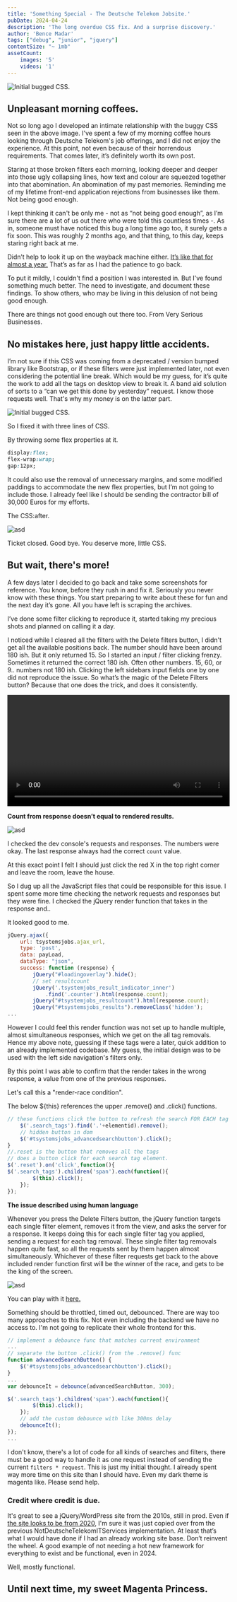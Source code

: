 ```yaml
---
title: 'Something Special - The Deutsche Telekom Jobsite.'
pubDate: 2024-04-24 
description: 'The long overdue CSS fix. And a surprise discovery.'
author: 'Bence Madar'
tags: ["debug", "junior", "jquery"]
contentSize: "~ 1mb"
assetCount:
    images: '5'
    videos: '1'
---
```


<img src="https://pub-d6c34ccb68414a5bbfe746e44b7811ff.r2.dev/1-tkom/hero.png" alt="Initial bugged CSS.">

## Unpleasant morning coffees.

Not so long ago I developed an intimate relationship with the buggy CSS seen in the above image. I've spent a few of my morning coffee hours looking through Deutsche Telekom's job offerings, and I did not enjoy the experience. At this point, not even because of their horrendous requirements. That comes later, it’s definitely worth its own post.

Staring at those broken filters each morning, looking deeper and deeper into those ugly collapsing lines, how text and colour are squeezed together into that abomination. An abomination of my past memories. Reminding me of my lifetime front-end application rejections from businesses like them. Not being good enough.

I kept thinking it can't be only me - not as “not being good enough”, as I’m sure there are a lot of us out there who were told this countless times -. As in, someone must have noticed this bug a long time ago too, it surely gets a fix soon. This was roughly 2 months ago, and that thing, to this day, keeps staring right back at me.

Didn’t help to look it up on the wayback machine either. <a href="https://web.archive.org/web/20230922203632/https://www.deutschetelekomitsolutions.hu/en/open-positions/">It’s like that for almost a year.</a> That’s as far as I had the patience to go back. 

To put it mildly, I couldn't find a position I was interested in. But I've found something much better. The need to investigate, and document these findings. To show others, who may be living in this delusion of not being good enough. 

<p class="middle">There are things not good enough out there too. From Very Serious Businesses.</p>

## No mistakes here, just happy little accidents.

I’m not sure if this CSS was coming from a deprecated / version bumped library like Bootstrap, or if these filters were just implemented later, not even considering the potential line break. Which would be my guess, for it’s quite the work to add all the tags on desktop view to break it. A band aid solution of sorts to a “can we get this done by yesterday” request. I know those requests well. That's why my money is on the latter part.

<img src="https://pub-d6c34ccb68414a5bbfe746e44b7811ff.r2.dev/1-tkom/image1-min.png" alt="Initial bugged CSS.">

<p class="middle"><span>So I fixed it with three lines of CSS.</span></p>

By throwing some flex properties at it.

```css
display:flex;
flex-wrap:wrap;
gap:12px;
```

It could also use the removal of unnecessary margins, and some modified paddings to accommodate the new flex properties, but I’m not going to include those. I already feel like I should be sending the contractor bill of 30,000 Euros for my efforts.

The CSS:after.

<img src="https://pub-d6c34ccb68414a5bbfe746e44b7811ff.r2.dev/1-tkom/image4-min.png" alt="asd">

<p class="middle"><span>Ticket closed. Good bye. You deserve more, little CSS.</span></p>

## But wait, there's more!

A few days later I decided to go back and take some screenshots for reference. You know, before they rush in and fix it. Seriously you never know with these things. You start preparing to write about these for fun and the next day it’s gone. All you have left is scraping the archives.

I’ve done some filter clicking to reproduce it, started taking my precious shots and planned on calling it a day.

I noticed while I cleared all the filters with the Delete filters button, I didn't get all the available positions back. The number should have been around 180 ish. But it only returned 15. So I started an input / filter clicking frenzy. Sometimes it returned the correct 180 ish. Often other numbers. 15, 60, or 9.. numbers not 180 ish. Clicking the left sidebars input fields one by one did not reproduce the issue. So what’s the magic of the Delete Filters button? Because that one does the trick, and does it consistently. 

<video width="100%" controls>
    <source src="https://pub-d6c34ccb68414a5bbfe746e44b7811ff.r2.dev/1-tkom/vidfor8.mp4">
</video>

**Count from response doesn’t equal to rendered results.**

<img src="https://pub-d6c34ccb68414a5bbfe746e44b7811ff.r2.dev/1-tkom/image5-min.png" alt="asd">

I checked the dev console's requests and responses. The numbers were okay. The last response always had the correct `count` value.

At this exact point I felt I should just click the red X in the top right corner and leave the room, leave the house. 

So I dug up all the JavaScript files that could be responsible for this issue. I spent some more time checking the network requests and responses but they were fine. I checked the jQuery render function that takes in the response and..

It looked good to me.

```javascript
jQuery.ajax({
    url: tsystemsjobs.ajax_url,
    type: 'post',
    data: payLoad,
    dataType: "json",
    success: function (response) {
        jQuery("#loadingoverlay").hide();
        // set resultcount
        jQuery('.tsystemjobs_result_indicator_inner')
            .find('.counter').html(response.count);
        jQuery("#tsystemjobs_resultcount").html(response.count);
        jQuery("#tsystemsjobs_results").removeClass('hidden');
...
```
However I could feel this render function was not set up to handle multiple, almost simultaneous responses, which we get on the all tag removals. Hence my above note, guessing if these tags were a later, quick addition to an already implemented codebase. My guess, the initial design was to be used with the left side navigation's filters only.

By this point I was able to confirm that the render takes in the wrong response, a value from one of the previous responses.

<p class="middle"><span>Let's call this a "render-race condition".</span></p> 

<p>The below ${this} references the upper .remove() and .click() functions.</p>

```javascript
// these functions click the button to refresh the search FOR EACH tag removed
    $('.search_tags').find('.'+elementid).remove();
    // hidden button in dom
    $('#tsystemsjobs_advancedsearchbutton').click();
}
//.reset is the button that removes all the tags
// does a button click for each search tag element.
$('.reset').on('click',function(){
$('.search_tags').children('span').each(function(){
        $(this).click();
    });
});
```

**The issue described using human language**

Whenever you press the Delete Filters button, the jQuery function targets each single filter element, removes it from the view, and asks the server for a response. It keeps doing this for each single filter tag you applied, sending a request for each tag removal. These single filter tag removals happen quite fast, so all the requests sent by them happen almost simultaneously. Whichever of these filter requests get back to the above included render function first will be the winner of the race, and gets to be the king of the screen.

<img src="https://pub-d6c34ccb68414a5bbfe746e44b7811ff.r2.dev/1-tkom/image8-min.png" alt="asd">

You can play with it <a href="https://www.deutschetelekomitsolutions.hu/en/open-positions/">here.</a>

Something should be throttled, timed out, debounced. There are way too many approaches to this fix. Not even including the backend we have no access to. I'm not going to replicate their whole frontend for this.

```javascript
// implement a debounce func that matches current environment
...
// separate the button .click() from the .remove() func
function advancedSearchButton() {
    $('#tsystemsjobs_advancedsearchbutton').click();
}
...
var debounceIt = debounce(advancedSearchButton, 300);

$('.search_tags').children('span').each(function(){
        $(this).click();
    });
    // add the custom debounce with like 300ms delay
    debounceIt();
});
...
```
I don't know, there's a lot of code for all kinds of searches and filters, there must be a good way to handle it as one request instead of sending the current `filters * request`. This is just my initial thought. I already spent way more time on this site than I should have. Even my dark theme is magenta like. Please send help.

### Credit where credit is due.

It's great to see a jQuery/WordPress site from the 2010s, still in prod. Even if <a href="https://web.archive.org/web/20201124150805/https://www.deutschetelekomitsolutions.hu/karrier/nyitott-poziciok/">the site looks to be from 2020</a>, I'm sure it was just copied over from the previous NotDeutscheTelekomITServices implementation. At least that’s what I would have done if I had an already working site base. Don’t reinvent the wheel. A good example of not needing a hot new framework for everything to exist and be functional, even in 2024. 

<p class=”middle”>Well, mostly functional.</p>

## Until next time, my sweet Magenta Princess.
